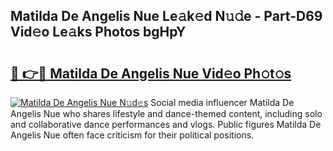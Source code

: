 ## Matilda De Angelis Nue Le𝚊k𝚎d N𝚞𝚍e - Part-D69 Vid𝚎o Le𝚊ks Photos bgHpY

# <h2><a href="http://fb6fgg.evod.top/?m=Matilda+De+Angelis+Nue">🔗 👉🔴 Matilda De Angelis Nue Vid𝚎o Ph𝚘t𝚘s</a></h2>

[![Matilda De Angelis Nue N𝚞d𝚎s](https://i.imgur.com/8V9OHl7.gif)](http://fb6fgg.evod.top/?m=Matilda+De+Angelis+Nue)
Social media influencer Matilda De Angelis Nue who shares lifestyle and dance-themed content, including solo and collaborative dance performances and vlogs. Public figures Matilda De Angelis Nue often face criticism for their political positions. 
